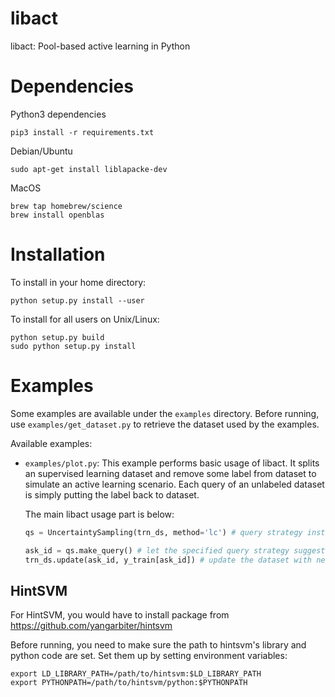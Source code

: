 # libact

libact: Pool-based active learning in Python

# Dependencies

Python3 dependencies
```
pip3 install -r requirements.txt
```

Debian/Ubuntu
```
sudo apt-get install liblapacke-dev
```

MacOS
```
brew tap homebrew/science
brew install openblas
```

# Installation

To install in your home directory:

```
python setup.py install --user
```

To install for all users on Unix/Linux:
```
python setup.py build
sudo python setup.py install
```

# Examples

Some examples are available under the `examples` directory. Before running, use
`examples/get_dataset.py` to retrieve the dataset used by the examples.

Available examples:

  - `examples/plot.py`: This example performs basic usage of libact. It splits
    an supervised learning dataset and remove some label from dataset to simulate
    an active learning scenario. Each query of an unlabeled dataset is simply putting
    the label back to dataset.

    The main libact usage part is below:
    ```python
    qs = UncertaintySampling(trn_ds, method='lc') # query strategy instance
    
    ask_id = qs.make_query() # let the specified query strategy suggest a data to query
    trn_ds.update(ask_id, y_train[ask_id]) # update the dataset with newly queried data
    ```
  
  


## HintSVM

For HintSVM, you would have to install package from https://github.com/yangarbiter/hintsvm

Before running, you need to make sure the path to hintsvm's library and
python code are set. Set them up by setting environment variables:

    export LD_LIBRARY_PATH=/path/to/hintsvm:$LD_LIBRARY_PATH
    export PYTHONPATH=/path/to/hintsvm/python:$PYTHONPATH
